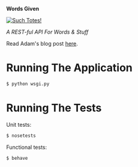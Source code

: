 **Words Given**

[![Such Totes!](https://img.shields.io/badge/such-totes-purple.svg)](https://micromaterialsblog.wordpress.com/)

_A REST-ful API For Words & Stuff_

Read Adam's blog post
[here](https://micromaterialsblog.wordpress.com/2016/10/08/scaling-for-the-future-an-api-for-micromaterials/).

# Running The Application

```bash
$ python wsgi.py
```

# Running The Tests

Unit tests:

```bash
$ nosetests
```

Functional tests:

```bash
$ behave
```
